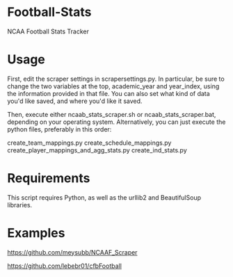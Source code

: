 # Football-Stats
NCAA Football Stats Tracker

# Usage

First, edit the scraper settings in scrapersettings.py. In particular, be sure to change the two variables at the top, academic_year and year_index, using the information provided in that file. You can also set what kind of data you'd like saved, and where you'd like it saved.

Then, execute either ncaab_stats_scraper.sh or ncaab_stats_scraper.bat, depending on your operating system. Alternatively, you can just execute the python files, preferably in this order:

create_team_mappings.py
create_schedule_mappings.py
create_player_mappings_and_agg_stats.py
create_ind_stats.py

# Requirements

This script requires Python, as well as the urllib2 and BeautifulSoup libraries.

# Examples

https://github.com/meysubb/NCAAF_Scraper

https://github.com/lebebr01/cfbFootball


